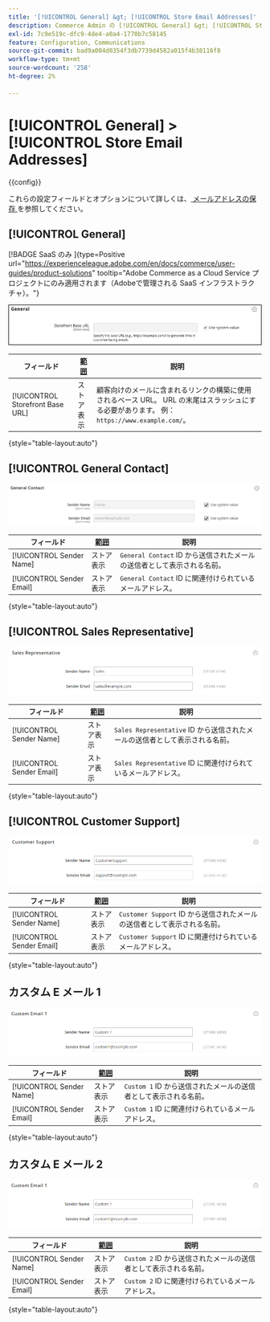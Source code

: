 ```yaml
---
title: '[!UICONTROL General] &gt; [!UICONTROL Store Email Addresses]'
description: Commerce Admin の [!UICONTROL General] &gt; [!UICONTROL Store Email Addresses] ページで設定を確認します。
exl-id: 7c9e519c-dfc9-4de4-a0a4-1770b7c58145
feature: Configuration, Communications
source-git-commit: bad9a004d0354f3db7739d4582a015f4b38116f8
workflow-type: tm+mt
source-wordcount: '258'
ht-degree: 2%

---
```


# [!UICONTROL General] > [!UICONTROL Store Email Addresses]

{{config}}

これらの設定フィールドとオプションについて詳しくは、[ メールアドレスの保存 ](../../getting-started/store-details.md#store-email-addresses) を参照してください。

## [!UICONTROL General]

[!BADGE SaaS のみ ]{type=Positive url="https://experienceleague.adobe.com/en/docs/commerce/user-guides/product-solutions" tooltip="Adobe Commerce as a Cloud Service プロジェクトにのみ適用されます（Adobeで管理される SaaS インフラストラクチャ）。"}

![ メールアドレスを保存/一般連絡先 ](./assets/store-email-addresses-general-general.png)<!-- zoom -->

| フィールド | [ 範囲 ](../../getting-started/websites-stores-views.md#scope-settings) | 説明 |
|--- |--- |--- |
| [!UICONTROL Storefront Base URL] | ストア表示 | 顧客向けのメールに含まれるリンクの構築に使用されるベース URL。 URL の末尾はスラッシュにする必要があります。 例：`https://www.example.com/`。 |

{style="table-layout:auto"}

## [!UICONTROL General Contact]

![ メールアドレスを保存/一般連絡先 ](./assets/store-email-addresses-general-contact.png)<!-- zoom -->

| フィールド | [ 範囲 ](../../getting-started/websites-stores-views.md#scope-settings) | 説明 |
|--- |--- |--- |
| [!UICONTROL Sender Name] | ストア表示 | `General Contact` ID から送信されたメールの送信者として表示される名前。 |
| [!UICONTROL Sender Email] | ストア表示 | `General Contact` ID に関連付けられているメールアドレス。 |

{style="table-layout:auto"}

## [!UICONTROL Sales Representative]

![Store Email Addresses > Sales Representative](./assets/store-email-addresses-sales-rep.png)<!-- zoom -->

| フィールド | [ 範囲 ](../../getting-started/websites-stores-views.md#scope-settings) | 説明 |
|--- |--- |--- |
| [!UICONTROL Sender Name] | ストア表示 | `Sales Representative` ID から送信されたメールの送信者として表示される名前。 |
| [!UICONTROL Sender Email] | ストア表示 | `Sales Representative` ID に関連付けられているメールアドレス。 |

{style="table-layout:auto"}

## [!UICONTROL Customer Support]

![ メールアドレスを保存/カスタマーサポート ](./assets/store-email-addresses-customer-support.png)<!-- zoom -->

| フィールド | [ 範囲 ](../../getting-started/websites-stores-views.md#scope-settings) | 説明 |
|--- |--- |--- |
| [!UICONTROL Sender Name] | ストア表示 | `Customer Support` ID から送信されたメールの送信者として表示される名前。 |
| [!UICONTROL Sender Email] | ストア表示 | `Customer Support` ID に関連付けられているメールアドレス。 |

{style="table-layout:auto"}

## カスタム E メール 1

![ メールアドレスを保存/カスタムメール 1](./assets/store-email-addresses-custom-email1.png)<!-- zoom -->

| フィールド | [ 範囲 ](../../getting-started/websites-stores-views.md#scope-settings) | 説明 |
|--- |--- |--- |
| [!UICONTROL Sender Name] | ストア表示 | `Custom 1` ID から送信されたメールの送信者として表示される名前。 |
| [!UICONTROL Sender Email] | ストア表示 | `Custom 1` ID に関連付けられているメールアドレス。 |

{style="table-layout:auto"}

## カスタム E メール 2

![ メールアドレスを保存/カスタムメール 2](./assets/store-email-addresses-custom-email1.png)<!-- zoom -->

| フィールド | [ 範囲 ](../../getting-started/websites-stores-views.md#scope-settings) | 説明 |
|--- |--- |--- |
| [!UICONTROL Sender Name] | ストア表示 | `Custom 2` ID から送信されたメールの送信者として表示される名前。 |
| [!UICONTROL Sender Email] | ストア表示 | `Custom 2` ID に関連付けられているメールアドレス。 |

{style="table-layout:auto"}
